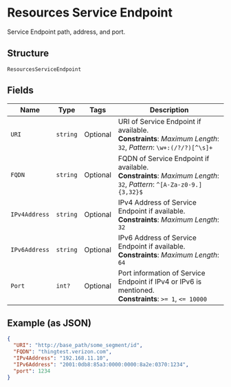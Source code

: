 
# Resources Service Endpoint

Service Endpoint path, address, and port.

## Structure

`ResourcesServiceEndpoint`

## Fields

| Name | Type | Tags | Description |
|  --- | --- | --- | --- |
| `URI` | `string` | Optional | URI of Service Endpoint if available.<br>**Constraints**: *Maximum Length*: `32`, *Pattern*: `\w+:(/?/?)[^\s]+` |
| `FQDN` | `string` | Optional | FQDN of Service Endpoint if available.<br>**Constraints**: *Maximum Length*: `32`, *Pattern*: `^[A-Za-z0-9.]{3,32}$` |
| `IPv4Address` | `string` | Optional | IPv4 Address of Service Endpoint if available.<br>**Constraints**: *Maximum Length*: `32` |
| `IPv6Address` | `string` | Optional | IPv6 Address of Service Endpoint if available.<br>**Constraints**: *Maximum Length*: `64` |
| `Port` | `int?` | Optional | Port information of Service Endpoint if IPv4 or IPv6 is mentioned.<br>**Constraints**: `>= 1`, `<= 10000` |

## Example (as JSON)

```json
{
  "URI": "http://base_path/some_segment/id",
  "FQDN": "thingtest.verizon.com",
  "IPv4Address": "192.168.11.10",
  "IPv6Address": "2001:0db8:85a3:0000:0000:8a2e:0370:1234",
  "port": 1234
}
```

